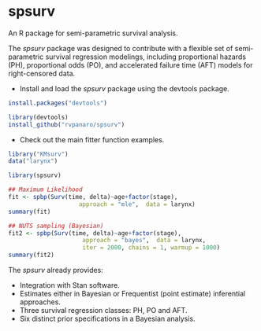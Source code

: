 # spsurv
An R package for semi-parametric survival analysis.

The *spsurv* package was designed to contribute with a flexible set of semi-parametric survival regression modelings, including proportional hazards (PH), proportional odds (PO), and accelerated failure time (AFT) models for right-censored data.

- Install and load the *spsurv* package using the devtools package.

```r
install.packages("devtools")

library(devtools)
install_github("rvpanaro/spsurv")
```
- Check out the main fitter function examples.

```r
library("KMsurv")
data("larynx")

library(spsurv)

## Maximum Likelihood
fit <- spbp(Surv(time, delta)~age+factor(stage),
                    approach = "mle",  data = larynx)
summary(fit)      

## NUTS sampling (Bayesian)
fit2 <- spbp(Surv(time, delta)~age+factor(stage),
                     approach = "bayes",  data = larynx,
                     iter = 2000, chains = 1, warmup = 1000)
summary(fit2)
```

The *spsurv* already provides:
- Integration with Stan software.
- Estimates either in Bayesian or Frequentist (point estimate) inferential approaches.
- Three survival regression classes: PH, PO and AFT.
- Six distinct prior specifications in a Bayesian analysis.

